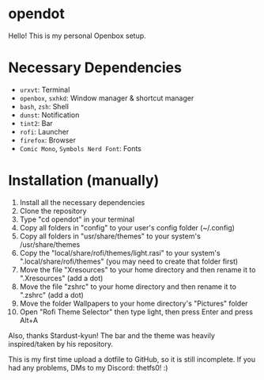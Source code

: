 # opendot
Hello! This is my personal Openbox setup.

# Necessary Dependencies
- `urxvt`: Terminal
- `openbox`, `sxhkd`: Window manager & shortcut manager
- `bash`, `zsh`: Shell
- `dunst`: Notification
- `tint2`: Bar
- `rofi`: Launcher
- `firefox`: Browser
- `Comic Mono`, `Symbols Nerd Font`: Fonts

# Installation (manually)
1. Install all the necessary dependencies
2. Clone the repository
3. Type "cd opendot" in your terminal
4. Copy all folders in "config" to your user's config folder (~/.config)
5. Copy all folders in "usr/share/themes" to your system's /usr/share/themes
6. Copy the "local/share/rofi/themes/light.rasi" to your system's ".local/share/rofi/themes" (you may need to create that folder first)
7. Move the file "Xresources" to your home directory and then rename it to ".Xresources" (add a dot)
8. Move the file "zshrc" to your home directory and then rename it to ".zshrc" (add a dot)
9. Move the folder Wallpapers to your home directory's "Pictures" folder
10. Open "Rofi Theme Selector" then type light, then press Enter and press Alt+A

Also, thanks Stardust-kyun! The bar and the theme was heavily inspired/taken by his repository.

This is my first time upload a dotfile to GitHub, so it is still incomplete. If you had any problems, DMs to my Discord: thetfs0! :)
